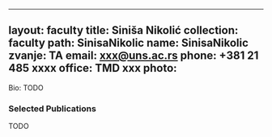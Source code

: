 
---
layout: faculty
title: Siniša Nikolić
collection: faculty
path: SinisaNikolic
name: SinisaNikolic
zvanje: TA
email: xxx@uns.ac.rs
phone: +381 21 485 xxxx
office: TMD xxx
photo: 
---

Bio: TODO

### Selected Publications

TODO
